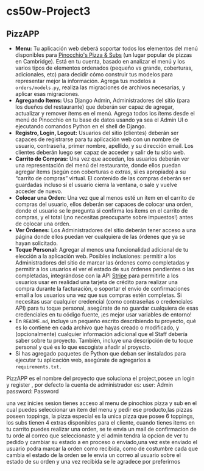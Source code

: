 # cs50w-Project3
## PizzAPP


-   **Menu:**  Tu aplicación web deberá soportar todos los elementos del menú disponibles para  [Pinocchio's Pizza & Subs](http://www.pinocchiospizza.net/menu.html)  (un lugar popular de pizzas en Cambridge). Está en tu cuenta, basado en analizar el menú y los varios tipos de elementos ordenados (pequeño vs grande, coberturas, adicionales, etc) para decidir cómo construir tus modelos para representar mejor la información. Agrega tus modelos a  `orders/models.py`, realiza las migraciones de archivos necesarias, y aplicar esas migraciones.
-   **Agregando Items:**  Usa Django Admin, Administradores del sitio (para los dueños del restaurante) que deberán ser capaz de agregar, actualizar y remover ítems en el menú. Agrega todos los ítems desde el menú de Pinocchio en tu base de datos usando ya sea el Admin UI o ejecutando comandos Python en el shell de Django.
-   **Registro, Login, Logout:**  Usuarios del sitio (clientes) deberán ser capaces de registrarse para tu aplicación web con un nombre de usuario, contraseña, primer nombre, apellido, y su dirección email. Los clientes deberán luego ser capaz de acceder y salir de tu sitio web.
-   **Carrito de Compras:**  Una vez que accedan, los usuarios deberán ver una representación del menú del restaurante, donde ellos puedan agregar ítems (según con coberturas o extras, si es apropiado) a su “carrito de compras” virtual. El contenido de las compras deberán ser guardadas incluso si el usuario cierra la ventana, o sale y vuelve acceder de nuevo.
-   **Colocar una Orden:**  Una vez que al menos esté un ítem en el carrito de compras del usuario, ellos deberán ser capaces de colocar una orden, donde el usuario se le pregunta si confirma los ítems en el carrito de compras, y el total (¡no necesitas preocuparte sobre impuestos!) antes de colocar una orden.
-   **Ver Órdenes:**  Los Administradores del sitio deberán tener acceso a una página donde ellos puedan ver cualquiera de las órdenes que ya se hayan solicitado.
-   **Toque Personal:**  Agregar al menos una funcionalidad adicional de tu elección a la aplicación web. Posibles inclusiones: permitir a los Administradores del sitio de marcar las órdenes como completadas y permitir a los usuarios el ver el estado de sus órdenes pendientes o las completadas, integrándose con la API  [Stripe](https://stripe.com/docs)  para permitirle a los usuarios usar en realidad una tarjeta de crédito para realizar una compra durante la facturación, o soportar el envío de confirmaciones email a los usuarios una vez que sus compras estén completas. Si necesitas usar cualquier credencial (como contraseñas o credenciales API) para tu toque personal, asegúrate de no guardar cualquiera de esas credenciales en tu código fuente, ¡es mejor usar variables de entorno!
-   En  `README.md`, incluye un pequeño escrito describiendo tu proyecto, qué es lo contiene en cada archivo que hayas creado o modificado, y (opcionalmente) cualquier información adicional que el Staff debería saber sobre tu proyecto. También, incluye una descripción de tu toque personal y qué es lo que escogiste añadir al proyecto.
-   Si has agregado paquetes de Python que deban ser instalados para ejecutar tu aplicación web, asegúrate de agregarlos a  `requirements.txt.`

PizzAPP es el nombre del proyecto que soluciona el project,posee un login y register , por defecto la cuenta de administrador es:
user: Admin
password: Password

una vez inicies sesion tienes acceso al menu de pinochios pizza y sub en el cual puedes seleccionar un item del menu y pedir ese producto,las pizzas poseen toppings, la pizza especial es la unica pizza que posee 6 toppings, los subs tienen 4 extras disponibles para el cliente, cuando tienes items en tu carrito puedes realizar una orden, se te envia un mail de confirmacion de tu orde al correo que seleccionaste y el admin tendra la opcion de ver tu pedido y cambiar su estado a en proceso o enviado,una vez este enviado el usuario podra marcar la orden como recibida, como de costumbre cada que cambia el estado de la orden se le envia un correo al usuario sobre el estado de su orden y una vez recibida se le agradece por preferirnos
